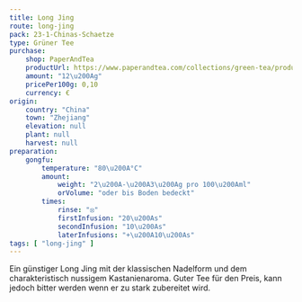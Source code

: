 ```yaml
---
title: Long Jing
route: long-jing
pack: 23-1-Chinas-Schaetze
type: Grüner Tee
purchase:
    shop: PaperAndTea
    productUrl: https://www.paperandtea.com/collections/green-tea/products/imperial-dragon-n-302?variant=31685522423879
    amount: "12\u200Ag"
    pricePer100g: 0,10
    currency: €
origin:
    country: "China"
    town: "Zhejiang"
    elevation: null
    plant: null
    harvest: null
preparation:
    gongfu:
        temperature: "80\u200A°C"
        amount:
            weight: "2\u200A-\u200A3\u200Ag pro 100\u200Aml"
            orVolume: "oder bis Boden bedeckt"
        times:
            rinse: "⦻"
            firstInfusion: "20\u200As"
            secondInfusion: "10\u200As"
            laterInfusions: "+\u200A10\u200As"
tags: [ "long-jing" ]
---
```

Ein günstiger Long Jing mit der klassischen Nadelform und dem charakteristisch nussigem Kastanienaroma. Guter Tee für den Preis, kann jedoch bitter werden wenn er zu stark zubereitet wird.